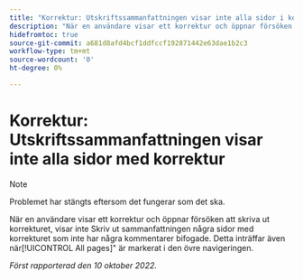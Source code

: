 ```yaml
---
title: "Korrektur: Utskriftssammanfattningen visar inte alla sidor i korrektur"
description: "När en användare visar ett korrektur och öppnar försöken att skriva ut korrekturet, visar inte Skriv ut sammanfattningen några sidor med korrekturet som inte har några kommentarer bifogade. Detta inträffar även när alternativet Alla sidor är markerat i den övre navigeringen."
hidefromtoc: true
source-git-commit: a681d8afd4bcf1ddfccf192871442e63dae1b2c3
workflow-type: tm+mt
source-wordcount: '0'
ht-degree: 0%

---
```



# Korrektur: Utskriftssammanfattningen visar inte alla sidor med korrektur

<!--This article is on both WF and WFP TOCs-->

>[!NOTE]
>
>Problemet har stängts eftersom det fungerar som det ska.

När en användare visar ett korrektur och öppnar försöken att skriva ut korrekturet, visar inte Skriv ut sammanfattningen några sidor med korrekturet som inte har några kommentarer bifogade. Detta inträffar även när[!UICONTROL All pages]&quot; är markerat i den övre navigeringen.

_Först rapporterad den 10 oktober 2022._

